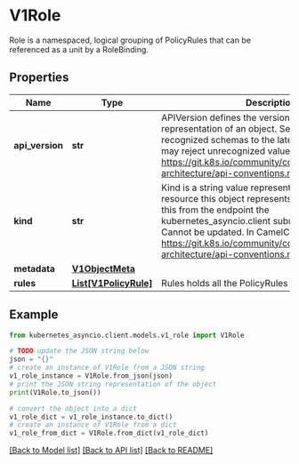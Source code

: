 # V1Role

Role is a namespaced, logical grouping of PolicyRules that can be referenced as a unit by a RoleBinding.

## Properties

Name | Type | Description | Notes
------------ | ------------- | ------------- | -------------
**api_version** | **str** | APIVersion defines the versioned schema of this representation of an object. Servers should convert recognized schemas to the latest internal value, and may reject unrecognized values. More info: https://git.k8s.io/community/contributors/devel/sig-architecture/api-conventions.md#resources | [optional] 
**kind** | **str** | Kind is a string value representing the REST resource this object represents. Servers may infer this from the endpoint the kubernetes_asyncio.client submits requests to. Cannot be updated. In CamelCase. More info: https://git.k8s.io/community/contributors/devel/sig-architecture/api-conventions.md#types-kinds | [optional] 
**metadata** | [**V1ObjectMeta**](V1ObjectMeta.md) |  | [optional] 
**rules** | [**List[V1PolicyRule]**](V1PolicyRule.md) | Rules holds all the PolicyRules for this Role | [optional] 

## Example

```python
from kubernetes_asyncio.client.models.v1_role import V1Role

# TODO update the JSON string below
json = "{}"
# create an instance of V1Role from a JSON string
v1_role_instance = V1Role.from_json(json)
# print the JSON string representation of the object
print(V1Role.to_json())

# convert the object into a dict
v1_role_dict = v1_role_instance.to_dict()
# create an instance of V1Role from a dict
v1_role_from_dict = V1Role.from_dict(v1_role_dict)
```
[[Back to Model list]](../README.md#documentation-for-models) [[Back to API list]](../README.md#documentation-for-api-endpoints) [[Back to README]](../README.md)


